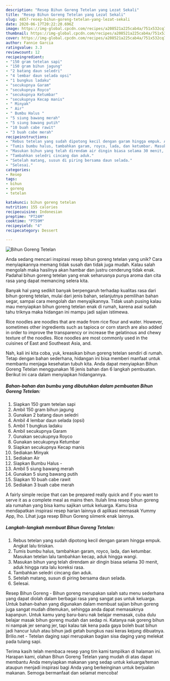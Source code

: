 ```yaml
---
description: "Resep Bihun Goreng Tetelan yang Lezat Sekali"
title: "Resep Bihun Goreng Tetelan yang Lezat Sekali"
slug: 4857-resep-bihun-goreng-tetelan-yang-lezat-sekali
date: 2020-06-17T20:22:20.696Z
image: https://img-global.cpcdn.com/recipes/a208521a225cab4a/751x532cq70/bihun-goreng-tetelan-foto-resep-utama.jpg
thumbnail: https://img-global.cpcdn.com/recipes/a208521a225cab4a/751x532cq70/bihun-goreng-tetelan-foto-resep-utama.jpg
cover: https://img-global.cpcdn.com/recipes/a208521a225cab4a/751x532cq70/bihun-goreng-tetelan-foto-resep-utama.jpg
author: Fannie Garcia
ratingvalue: 3.3
reviewcount: 12
recipeingredient:
- "150 gram tetelan sapi"
- "150 gram bihun jagung"
- "2 batang daun seledri"
- "4 lembar daun selada opsi"
- "1 bungkus ladaku"
- "secukupnya Garam"
- "secukupnya Royco"
- "secukupnya Ketumbar"
- "secukupnya Kecap manis"
- " Minyak"
- " Air"
- " Bumbu Halus "
- "5 siung bawang merah"
- "5 siung bawang putih"
- "10 buah cabe rawit"
- "3 buah cabe merah"
recipeinstructions:
- "Rebus tetelan yang sudah dipotong kecil dengan garam hingga empuk. Angkat lalu tiriskan."
- "Tumis bumbu halus, tambahkan garam, royco, lada, dan ketumbar. Masukan tetelan lalu tambahkan kecap, aduk hingga wangi."
- "Masukan bihun yang telah direndam air dingin biasa selama 30 menit, aduk hingga rata lalu koreksi rasa."
- "Tambahkan seledri cincang dan aduk."
- "Setelah matang, susun di piring bersama daun selada."
- "Selesai."
categories:
- Resep
tags:
- bihun
- goreng
- tetelan

katakunci: bihun goreng tetelan 
nutrition: 155 calories
recipecuisine: Indonesian
preptime: "PT24M"
cooktime: "PT59M"
recipeyield: "4"
recipecategory: Dessert

---
```



![Bihun Goreng Tetelan](https://img-global.cpcdn.com/recipes/a208521a225cab4a/751x532cq70/bihun-goreng-tetelan-foto-resep-utama.jpg)

Anda sedang mencari inspirasi resep bihun goreng tetelan yang unik? Cara menyiapkannya memang tidak susah dan tidak juga mudah. Kalau salah mengolah maka hasilnya akan hambar dan justru cenderung tidak enak. Padahal bihun goreng tetelan yang enak seharusnya punya aroma dan cita rasa yang dapat memancing selera kita.

Banyak hal yang sedikit banyak berpengaruh terhadap kualitas rasa dari bihun goreng tetelan, mulai dari jenis bahan, selanjutnya pemilihan bahan segar, sampai cara mengolah dan menyajikannya. Tidak usah pusing kalau mau menyiapkan bihun goreng tetelan enak di rumah, karena asal sudah tahu triknya maka hidangan ini mampu jadi sajian istimewa.

Rice noodles are noodles that are made from rice flour and water. However, sometimes other ingredients such as tapioca or corn starch are also added in order to improve the transparency or increase the gelatinous and chewy texture of the noodles. Rice noodles are most commonly used in the cuisines of East and Southeast Asia, and.


Nah, kali ini kita coba, yuk, kreasikan bihun goreng tetelan sendiri di rumah. Tetap dengan bahan sederhana, hidangan ini bisa memberi manfaat untuk membantu menjaga kesehatan tubuh kita. Anda dapat menyiapkan Bihun Goreng Tetelan menggunakan 16 jenis bahan dan 6 langkah pembuatan. Berikut ini cara dalam menyiapkan hidangannya.

<!--inarticleads1-->

##### Bahan-bahan dan bumbu yang dibutuhkan dalam pembuatan Bihun Goreng Tetelan:

1. Siapkan 150 gram tetelan sapi
1. Ambil 150 gram bihun jagung
1. Gunakan 2 batang daun seledri
1. Ambil 4 lembar daun selada (opsi)
1. Ambil 1 bungkus ladaku
1. Ambil secukupnya Garam
1. Gunakan secukupnya Royco
1. Gunakan secukupnya Ketumbar
1. Siapkan secukupnya Kecap manis
1. Sediakan  Minyak
1. Sediakan  Air
1. Siapkan  Bumbu Halus -
1. Ambil 5 siung bawang merah
1. Gunakan 5 siung bawang putih
1. Siapkan 10 buah cabe rawit
1. Sediakan 3 buah cabe merah


A fairly simple recipe that can be prepared really quick and if you want to serve it as a complete meal as mains then. Itulah lima resep bihun goreng ala rumahan yang bisa kamu sajikan untuk keluarga. Kamu bisa mendapatkan inspirasi resep harian lainnya di aplikasi memasak Yummy App, lho. Lihat juga resep Bihun Goreng siimenk enak lainnya. 

<!--inarticleads2-->

##### Langkah-langkah membuat Bihun Goreng Tetelan:

1. Rebus tetelan yang sudah dipotong kecil dengan garam hingga empuk. Angkat lalu tiriskan.
1. Tumis bumbu halus, tambahkan garam, royco, lada, dan ketumbar. Masukan tetelan lalu tambahkan kecap, aduk hingga wangi.
1. Masukan bihun yang telah direndam air dingin biasa selama 30 menit, aduk hingga rata lalu koreksi rasa.
1. Tambahkan seledri cincang dan aduk.
1. Setelah matang, susun di piring bersama daun selada.
1. Selesai.


Resep Bihun Goreng - Bihun goreng merupakan salah satu menu sederhana yang dapat diolah dalam berbagai rasa yang sangat pas untuk keluarga. Untuk bahan-bahan yang digunakan dalam membuat sajian bihun goreng juga sangat mudah ditemukan, sehingga anda dapat memasaknya kapanpun. Untuk kamu yang baru-baru nak belajar memasak, cuba dulu belajar masak bihun goreng mudah dan sedap ni. Katanya nak goreng bihun ni nampak jer senang jer, tapi kalau tak kena pada gaya boleh buat bihun jadi hancur luluh atau bihun jadi getah bungkus nasi keras kejung dibuatnya. Brilio.net - Tetelan daging sapi merupakan bagian sisa daging yang melekat pada tulang sapi. 

Terima kasih telah membaca resep yang tim kami tampilkan di halaman ini. Harapan kami, olahan Bihun Goreng Tetelan yang mudah di atas dapat membantu Anda menyiapkan makanan yang sedap untuk keluarga/teman ataupun menjadi inspirasi bagi Anda yang berkeinginan untuk berjualan makanan. Semoga bermanfaat dan selamat mencoba!
